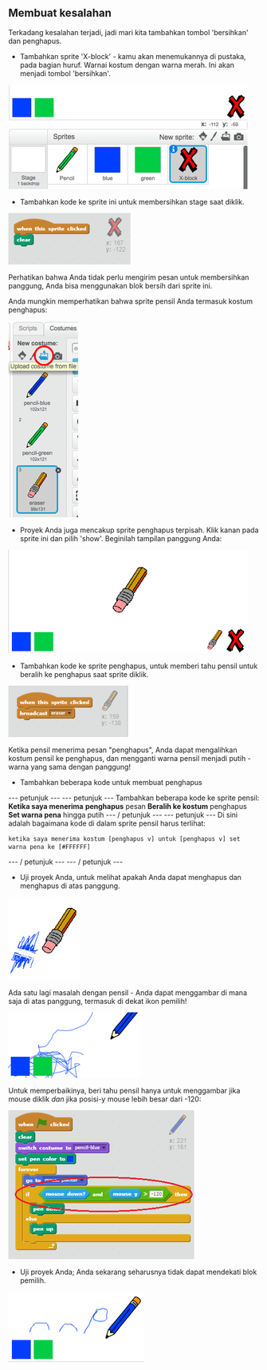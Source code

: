 ## Membuat kesalahan

Terkadang kesalahan terjadi, jadi mari kita tambahkan tombol 'bersihkan' dan penghapus.

+ Tambahkan sprite 'X-block' - kamu akan menemukannya di pustaka, pada bagian huruf. Warnai kostum dengan warna merah. Ini akan menjadi tombol 'bersihkan'.

![tangkapan layar](images/paint-x.png)

+ Tambahkan kode ke sprite ini untuk membersihkan stage saat diklik.

![Bersihkan panggung](images/clear-stage.png)

Perhatikan bahwa Anda tidak perlu mengirim pesan untuk membersihkan panggung, Anda bisa menggunakan blok bersih dari sprite ini.

Anda mungkin memperhatikan bahwa sprite pensil Anda termasuk kostum penghapus:

![tangkapan layar](images/paint-eraser-costume.png)

+ Proyek Anda juga mencakup sprite penghapus terpisah. Klik kanan pada sprite ini dan pilih 'show'. Beginilah tampilan panggung Anda:

![tangkapan layar](images/paint-eraser-stage.png)

+ Tambahkan kode ke sprite penghapus, untuk memberi tahu pensil untuk beralih ke penghapus saat sprite diklik.

![Penghapus siaran](images/broadcast-eraser.png)

Ketika pensil menerima pesan "penghapus", Anda dapat mengalihkan kostum pensil ke penghapus, dan mengganti warna pensil menjadi putih - warna yang sama dengan panggung!

+ Tambahkan beberapa kode untuk membuat penghapus

\--- petunjuk \--- \--- petunjuk \--- Tambahkan beberapa kode ke sprite pensil: **Ketika saya menerima** **penghapus** pesan **Beralih ke kostum** penghapus **Set warna pena** hingga putih \--- / petunjuk \--- \--- petunjuk \--- Di sini adalah bagaimana kode di dalam sprite pensil harus terlihat:

```blocks
ketika saya menerima kostum [penghapus v] untuk [penghapus v] set warna pena ke [#FFFFFF]
```

\--- / petunjuk \--- \--- / petunjuk \---

+ Uji proyek Anda, untuk melihat apakah Anda dapat menghapus dan menghapus di atas panggung.

![tangkapan layar](images/paint-erase-test.png)

Ada satu lagi masalah dengan pensil - Anda dapat menggambar di mana saja di atas panggung, termasuk di dekat ikon pemilih!

![tangkapan layar](images/paint-draw-problem.png)

Untuk memperbaikinya, beri tahu pensil hanya untuk menggambar jika mouse diklik *dan* jika posisi-y mouse lebih besar dari -120:

![tangkapan layar](images/pencil-gt-code.png)

+ Uji proyek Anda; Anda sekarang seharusnya tidak dapat mendekati blok pemilih.

![tangkapan layar](images/paint-fixed.png)